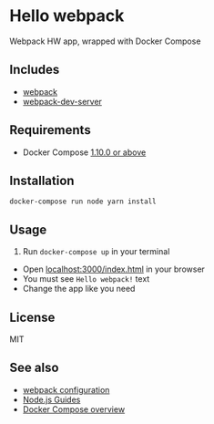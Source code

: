 # Hello webpack
Webpack HW app, wrapped with Docker Compose

## Includes
- [webpack](https://github.com/webpack/webpack)
- [webpack-dev-server](https://github.com/webpack/webpack-dev-server)

## Requirements
- Docker Compose [1.10.0 or above](https://docs.docker.com/release-notes/docker-compose/#1100-2017-01-18)

## Installation
```
docker-compose run node yarn install
```

## Usage
1. Run ```docker-compose up``` in your terminal
- Open [localhost:3000/index.html](http://localhost:3000/index.html) in your browser
- You must see ```Hello webpack!``` text
- Change the app like you need

## License
MIT

## See also
- [webpack configuration](https://webpack.js.org/configuration/)
- [Node.js Guides](https://nodejs.org/en/docs/guides/)
- [Docker Compose overview](https://docs.docker.com/compose/overview/)
